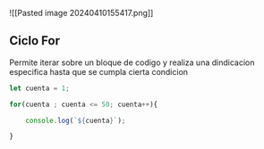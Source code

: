 ![[Pasted image 20240410155417.png]]

## Ciclo For
Permite iterar sobre un bloque de codigo y realiza una dindicacion especifica hasta que se cumpla cierta condicion

```javascript
let cuenta = 1;

for(cuenta ; cuenta <= 50; cuenta++){

    console.log(`${cuenta}`);

}
```

